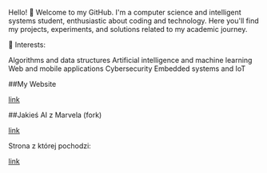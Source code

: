 Hello! 👋 Welcome to my GitHub. I'm a computer science and intelligent systems student, enthusiastic about coding and technology. Here you'll find my projects, experiments, and solutions related to my academic journey.

📘 Interests:

Algorithms and data structures
Artificial intelligence and machine learning
Web and mobile applications
Cybersecurity
Embedded systems and IoT

##My Website

[link](https://smitchelld.github.io/)

##Jakieś AI z Marvela (fork)

[link](https://github.com/Smitchelld/JARVIS.git)

Strona z której pochodzi:

[link](https://paperswithcode.com/paper/hugginggpt-solving-ai-tasks-with-chatgpt-and)
